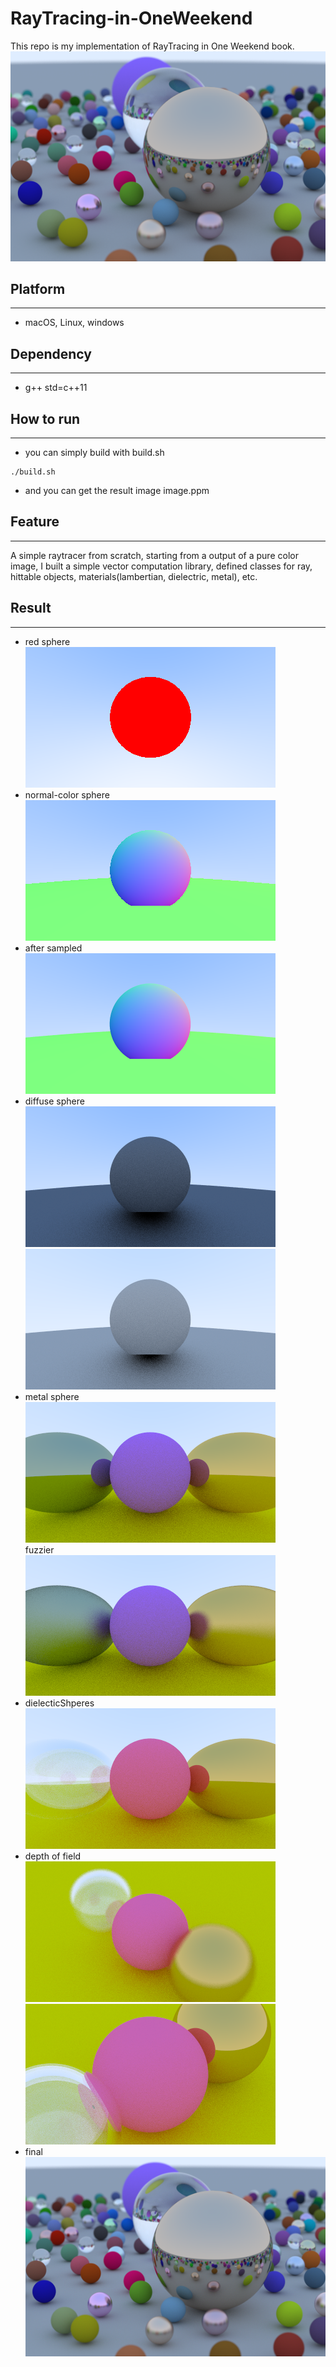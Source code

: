 # RayTracing-in-OneWeekend
This repo is my implementation of RayTracing in One Weekend book.  
![final](./Image/png/final.png)
## Platform  
---
- macOS, Linux, windows

## Dependency  
---
- g++ std=c++11
## How to run
---
- you can simply build with build.sh
```
./build.sh
```
- and you can get the result image image.ppm
## Feature
---
A simple raytracer from scratch, starting from a output of a pure color image, I built a simple vector computation library, defined classes for ray, hittable objects, materials(lambertian, dielectric, metal), etc.
## Result
---
- red sphere  
![a red sphere](./Image/png/redSphere.png)
- normal-color sphere  
![normal color sphere](./Image/png/normalsColoredSphere.png)
- after sampled  
![sampled normal sphere](./Image/png/sampledNormalSphere.png)
- diffuse sphere  
![diffuse sphere](./Image/png/diffuseSphere.png)
![gamma diffuse](./Image/png/gammaDiffuseSphere.png)
- metal sphere  
![metal sphere](./Image/png/materialSpheres.png)  
fuzzier  
![metal fuzz](./Image/png/metalFuzzSpheres.png)
- dielecticShperes  
![dielectic](./Image/png/dielectricShperes.png)
- depth of field  
![DOF](./Image/png/depthOfField.png)
![zoom in](./Image/png/zoomIn.png)
- final  
![final](./Image/png/final.png)

